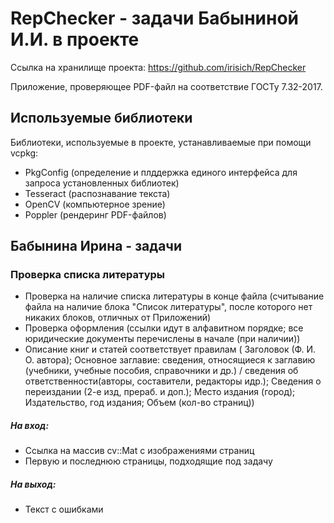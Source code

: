# RepChecker - задачи Бабыниной И.И. в проекте

Ссылка на хранилище проекта: https://github.com/irisich/RepChecker

Приложение, проверяющее PDF-файл на соответствие ГОСТу 7.32-2017.

## Используемые библиотеки

Библиотеки, используемые в проекте, устанавливаемые при помощи vcpkg:

- PkgConfig (определение и плддержка единого интерфейса для запроса установленных библиотек)
- Tesseract (распознавание текста)
- OpenCV (компьютерное зрение)
- Poppler (рендеринг PDF-файлов)

## Бабынина Ирина - задачи

### Проверка списка литературы

- Проверка на наличие списка литературы в конце файла (считывание файла на наличие блока "Список литературы", после которого нет никаких блоков, отличных от Приложений)
- Проверка оформления (ссылки идут в алфавитном порядке;  все юридические документы перечислены в начале (при наличии))
- Описание книг и статей соответствует правилам ( Заголовок (Ф. И. О. автора); Основное заглавие: сведения, относящиеся к заглавию (учебники, учебные пособия, справочники и др.) / сведения об ответственности(авторы, составители, редакторы идр.);  Сведения о переиздании (2-е  изд,   прераб. и  доп.); Место издания (город);  Издательство, год издания;  Объем (кол-во страниц))

##### На вход:
- Ссылка на массив cv::Mat с изображениями страниц
- Первую и последнюю страницы, подходящие под задачу

##### На выход:
- Текст с ошибками 
